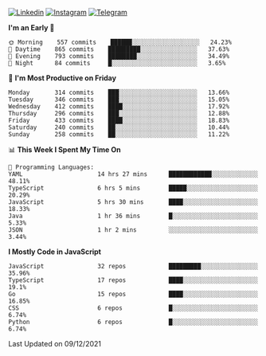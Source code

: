 [![Linkedin](https://img.shields.io/badge/-Archie-blue?style=flat-square&labelColor=gray&logo=Linkedin&logoColor=white&link=https://www.linkedin.com/in/archisdi)](https://www.linkedin.com/in/archisdi)
[![Instagram](https://img.shields.io/badge/-@archisdi-orange?style=flat-square&labelColor=gray&logo=Instagram&logoColor=white&link=https://www.instagram.com/archisdi)](https://www.instagram.com/archisdi)
[![Telegram](https://img.shields.io/badge/-aai-informational?style=flat-square&labelColor=gray&logo=telegram&logoColor=white&link=https://t.me/archisdi)](https://t.me/archisdi)

<!--START_SECTION:waka-->
**I'm an Early 🐤** 

```text
🌞 Morning    557 commits    ██████░░░░░░░░░░░░░░░░░░░   24.23% 
🌆 Daytime    865 commits    █████████░░░░░░░░░░░░░░░░   37.63% 
🌃 Evening    793 commits    ████████░░░░░░░░░░░░░░░░░   34.49% 
🌙 Night      84 commits     █░░░░░░░░░░░░░░░░░░░░░░░░   3.65%

```
📅 **I'm Most Productive on Friday** 

```text
Monday       314 commits    ███░░░░░░░░░░░░░░░░░░░░░░   13.66% 
Tuesday      346 commits    ███░░░░░░░░░░░░░░░░░░░░░░   15.05% 
Wednesday    412 commits    ████░░░░░░░░░░░░░░░░░░░░░   17.92% 
Thursday     296 commits    ███░░░░░░░░░░░░░░░░░░░░░░   12.88% 
Friday       433 commits    ████░░░░░░░░░░░░░░░░░░░░░   18.83% 
Saturday     240 commits    ██░░░░░░░░░░░░░░░░░░░░░░░   10.44% 
Sunday       258 commits    ██░░░░░░░░░░░░░░░░░░░░░░░   11.22%

```


📊 **This Week I Spent My Time On** 

```text
💬 Programming Languages: 
YAML                     14 hrs 27 mins      ████████████░░░░░░░░░░░░░   48.11% 
TypeScript               6 hrs 5 mins        █████░░░░░░░░░░░░░░░░░░░░   20.29% 
JavaScript               5 hrs 30 mins       ████░░░░░░░░░░░░░░░░░░░░░   18.33% 
Java                     1 hr 36 mins        █░░░░░░░░░░░░░░░░░░░░░░░░   5.33% 
JSON                     1 hr 2 mins         ░░░░░░░░░░░░░░░░░░░░░░░░░   3.44%

```

**I Mostly Code in JavaScript** 

```text
JavaScript               32 repos            █████████░░░░░░░░░░░░░░░░   35.96% 
TypeScript               17 repos            ████░░░░░░░░░░░░░░░░░░░░░   19.1% 
Go                       15 repos            ████░░░░░░░░░░░░░░░░░░░░░   16.85% 
CSS                      6 repos             █░░░░░░░░░░░░░░░░░░░░░░░░   6.74% 
Python                   6 repos             █░░░░░░░░░░░░░░░░░░░░░░░░   6.74%

```



 Last Updated on 09/12/2021
<!--END_SECTION:waka-->